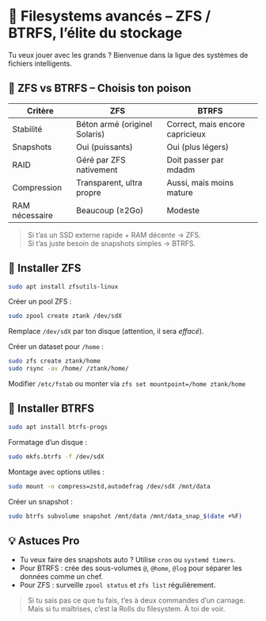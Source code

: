 # 🧬 Filesystems avancés – ZFS / BTRFS, l’élite du stockage

Tu veux jouer avec les grands ? Bienvenue dans la ligue des systèmes de fichiers intelligents.

## 🥊 ZFS vs BTRFS – Choisis ton poison

| Critère        | ZFS                           | BTRFS                           |
| -------------- | ----------------------------- | ------------------------------- |
| Stabilité      | Béton armé (originel Solaris) | Correct, mais encore capricieux |
| Snapshots      | Oui (puissants)               | Oui (plus légers)               |
| RAID           | Géré par ZFS nativement       | Doit passer par mdadm           |
| Compression    | Transparent, ultra propre     | Aussi, mais moins mature        |
| RAM nécessaire | Beaucoup (≥2Go)               | Modeste                         |

> Si t’as un SSD externe rapide + RAM décente → ZFS.  
> Si t’as juste besoin de snapshots simples → BTRFS.

## 🧪 Installer ZFS

```bash
sudo apt install zfsutils-linux
```

Créer un pool ZFS :

```bash
sudo zpool create ztank /dev/sdX
```

Remplace `/dev/sdX` par ton disque (attention, il sera _effacé_).

Créer un dataset pour `/home` :

```bash
sudo zfs create ztank/home
sudo rsync -av /home/ /ztank/home/
```

Modifier `/etc/fstab` ou monter via `zfs set mountpoint=/home ztank/home`

## 🧪 Installer BTRFS

```bash
sudo apt install btrfs-progs
```

Formatage d’un disque :

```bash
sudo mkfs.btrfs -f /dev/sdX
```

Montage avec options utiles :

```bash
sudo mount -o compress=zstd,autodefrag /dev/sdX /mnt/data
```

Créer un snapshot :

```bash
sudo btrfs subvolume snapshot /mnt/data /mnt/data_snap_$(date +%F)
```

## 💡 Astuces Pro

- Tu veux faire des snapshots auto ? Utilise `cron` ou `systemd timers`.
- Pour BTRFS : crée des sous-volumes `@`, `@home`, `@log` pour séparer les données comme un chef.
- Pour ZFS : surveille `zpool status` et `zfs list` régulièrement.

> Si tu sais pas ce que tu fais, t’es à deux commandes d’un carnage.
> Mais si tu maîtrises, c’est la Rolls du filesystem. À toi de voir.

